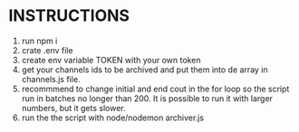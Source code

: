 # INSTRUCTIONS
1. run npm i
2. crate .env file 
2. create env variable TOKEN with your own token
3. get your channels ids to be archived and put them into de array in channels.js file.
5. recommmend to change initial and end cout in the for loop so the script run in batches no longer than 200. It is possible to run it with larger numbers, but it gets slower. 
4. run the the script with node/nodemon archiver.js


